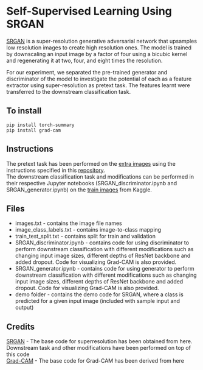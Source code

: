 # Self-Supervised Learning Using SRGAN

[SRGAN](https://arxiv.org/abs/1609.04802) is a super-resolution generative adversarial network that upsamples low resolution images to create high resolution ones. The model is trained by downscaling an input image by a factor of four using a bicubic kernel and regenerating it at two, four, and eight times the resolution. <br/>

For our experiment, we separated the pre-trained generator and discriminator of the model to investigate the potential of each as a feature extractor using super-resolution as pretext task. The features learnt were transferred to the downstream classification task.

## To install

```pip install torch-summary``` <br/>
```pip install grad-cam```

## Instructions

The pretext task has been performed on the [extra images](https://www.kaggle.com/c/cassava-disease/data?select=extraimages.zip) using the instructions specified in this [repository](https://github.com/Lornatang/SRGAN-PyTorch). <br/>
The downstream classification task and modifications can be performed in their respective Jupyter notebooks (SRGAN_discriminator.ipynb and SRGAN_generator.ipynb) on the [train images](https://www.kaggle.com/c/cassava-disease/data?select=train.zip) from Kaggle.<br/>

## Files

- images.txt - contains the image file names
- image_class_labels.txt - contains image-to-class mapping
- train_test_split.txt - contains split for train and validation
- SRGAN_discriminator.ipynb - contains code for using discriminator to perform downstream classification with different modifications such as changing input image sizes, different depths of ResNet backbone and added dropout. Code for visualizing Grad-CAM is also provided.
- SRGAN_generator.ipynb - contains code for using generator to perform downstream classification with different modifications such as changing input image sizes, different depths of ResNet backbone and added dropout.  Code for visualizing Grad-CAM is also provided.
- demo folder - contains the demo code for SRGAN, where a class is predicted for a given input image (included with sample input and output)
 
## Credits

[SRGAN](https://github.com/Lornatang/SRGAN-PyTorch) - The base code for superresolution has been obtained from here. Downstream task and other modifications have been performed on top of this code <br/>
[Grad-CAM](https://github.com/yaleCat/Grad-CAM-pytorch) - The base code for Grad-CAM has been derived from here

